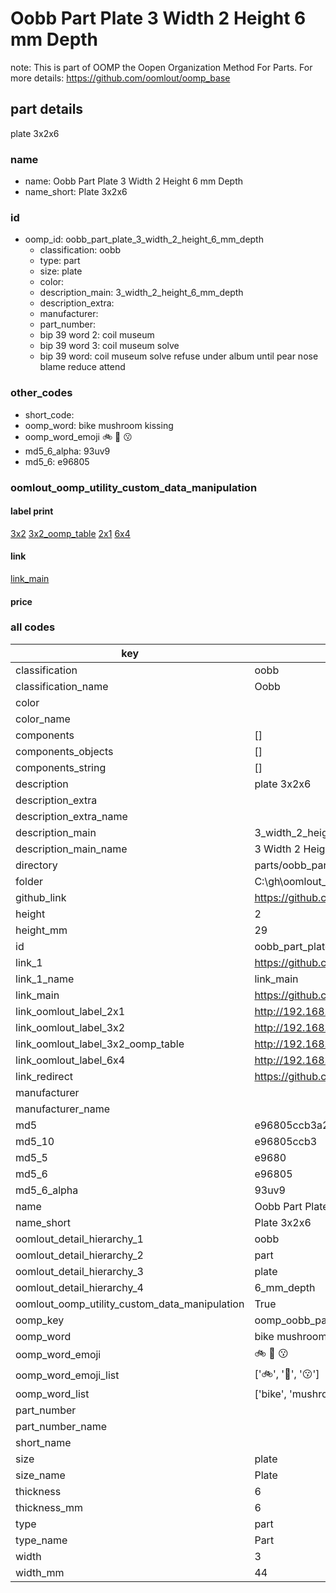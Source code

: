 # Oobb Part Plate 3 Width 2 Height 6 mm Depth  

note: This is part of OOMP the Oopen Organization Method For Parts. For more details: https://github.com/oomlout/oomp_base

##  part details
  



plate 3x2x6



### name
* name: Oobb Part Plate 3 Width 2 Height 6 mm Depth
* name_short: Plate 3x2x6 
### id
* oomp_id: oobb_part_plate_3_width_2_height_6_mm_depth
  * classification: oobb
  * type: part
  * size: plate
  * color: 
  * description_main: 3_width_2_height_6_mm_depth
  * description_extra: 
  * manufacturer: 
  * part_number: 
  * bip 39 word 2: coil museum
  * bip 39 word 3: coil museum solve
  * bip 39 word: coil museum solve refuse under album until pear nose blame reduce attend

### other_codes
* short_code: 
* oomp_word: bike mushroom kissing
* oomp_word_emoji :bike: :mushroom: :kissing:
* md5_6_alpha: 93uv9
* md5_6: e96805






### oomlout_oomp_utility_custom_data_manipulation
#### label print
[3x2](http://192.168.1.245:1112/?label=oomp%2093uv9)
[3x2_oomp_table](http://192.168.1.108:1112/?label=oomp%2093uv9)
[2x1](http://192.168.1.242:1112/?label=oomp%2093uv9)
[6x4](http://192.168.1.55:1112/?label=oomp%2093uv9)    

#### link

[link_main](https://github.com/oomlout/oomlout_oobb_version_4_generated_parts/tree/main/navigation_oomp/oobb/part/plate/3_width_2_height_6_mm_depth/part)                              

#### price







### all codes 
| key | value |  
| --- | --- |  
| classification | oobb |  
| classification_name | Oobb |  
| color |  |  
| color_name |  |  
| components | [] |  
| components_objects | [] |  
| components_string | [] |  
| description | plate 3x2x6 |  
| description_extra |  |  
| description_extra_name |  |  
| description_main | 3_width_2_height_6_mm_depth |  
| description_main_name | 3 Width 2 Height 6 mm Depth |  
| directory | parts/oobb_part_plate_3_width_2_height_6_mm_depth |  
| folder | C:\gh\oomlout_oobb_version_4_generated_parts\parts\oobb_part_plate_3_width_2_height_6_mm_depth |  
| github_link | https://github.com/oomlout/oomlout_oomp_part_src/tree/main/parts/oobb_part_plate_3_width_2_height_6_mm_depth |  
| height | 2 |  
| height_mm | 29 |  
| id | oobb_part_plate_3_width_2_height_6_mm_depth |  
| link_1 | https://github.com/oomlout/oomlout_oobb_version_4_generated_parts/tree/main/navigation_oomp/oobb/part/plate/3_width_2_height_6_mm_depth/part |  
| link_1_name | link_main |  
| link_main | https://github.com/oomlout/oomlout_oobb_version_4_generated_parts/tree/main/navigation_oomp/oobb/part/plate/3_width_2_height_6_mm_depth/part |  
| link_oomlout_label_2x1 | http://192.168.1.242:1112/?label=oomp%2093uv9 |  
| link_oomlout_label_3x2 | http://192.168.1.245:1112/?label=oomp%2093uv9 |  
| link_oomlout_label_3x2_oomp_table | http://192.168.1.108:1112/?label=oomp%2093uv9 |  
| link_oomlout_label_6x4 | http://192.168.1.55:1112/?label=oomp%2093uv9 |  
| link_redirect | https://github.com/oomlout/oomlout_oobb_version_4_generated_parts/tree/main/parts/_plate_03_02_06 |  
| manufacturer |  |  
| manufacturer_name |  |  
| md5 | e96805ccb3a21dc417f66b479de4696a |  
| md5_10 | e96805ccb3 |  
| md5_5 | e9680 |  
| md5_6 | e96805 |  
| md5_6_alpha | 93uv9 |  
| name | Oobb Part Plate 3 Width 2 Height 6 mm Depth |  
| name_short | Plate 3x2x6  |  
| oomlout_detail_hierarchy_1 | oobb |  
| oomlout_detail_hierarchy_2 | part |  
| oomlout_detail_hierarchy_3 | plate |  
| oomlout_detail_hierarchy_4 | 6_mm_depth |  
| oomlout_oomp_utility_custom_data_manipulation | True |  
| oomp_key | oomp_oobb_part_plate_3_width_2_height_6_mm_depth |  
| oomp_word | bike mushroom kissing |  
| oomp_word_emoji | :bike: :mushroom: :kissing: |  
| oomp_word_emoji_list | [':bike:', ':mushroom:', ':kissing:'] |  
| oomp_word_list | ['bike', 'mushroom', 'kissing'] |  
| part_number |  |  
| part_number_name |  |  
| short_name |  |  
| size | plate |  
| size_name | Plate |  
| thickness | 6 |  
| thickness_mm | 6 |  
| type | part |  
| type_name | Part |  
| width | 3 |  
| width_mm | 44 |  
